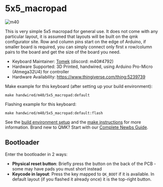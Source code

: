 # 5x5_macropad

![m40](https://i.imgur.com/bWXH3FVl.jpeg)

This is very simple 5x5 macropad for general use. It does not come with any particular layout, it is assumed that layouts will be built on the qmk configurator site. Row and column pins start on the edge of Arduino, if smaller board is required, you can simply connect only first x row/column pairs to the board and get the size of the board you need.

* Keyboard Maintainer: [Tomek](https://github.com/m40-dev) (discord: m40#4792)
* Hardware Supported: 3D Printed, handwired, using Arduino Pro-Micro (Atmega32U4) for controller
* Hardware Availability: https://www.thingiverse.com/thing:5239739

Make example for this keyboard (after setting up your build environment):

    make handwired/m40/5x5_macropad:default

Flashing example for this keyboard:

    make handwired/m40/5x5_macropad:default:flash

See the [build environment setup](https://docs.qmk.fm/#/getting_started_build_tools) and the [make instructions](https://docs.qmk.fm/#/getting_started_make_guide) for more information. Brand new to QMK? Start with our [Complete Newbs Guide](https://docs.qmk.fm/#/newbs).

## Bootloader

Enter the bootloader in 2 ways:

* **Physical reset button**: Briefly press the button on the back of the PCB - some may have pads you must short instead
* **Keycode in layout**: Press the key mapped to `QK_BOOT` if it is available. In default layout (if you flashed it already once) it is the top-right button.
